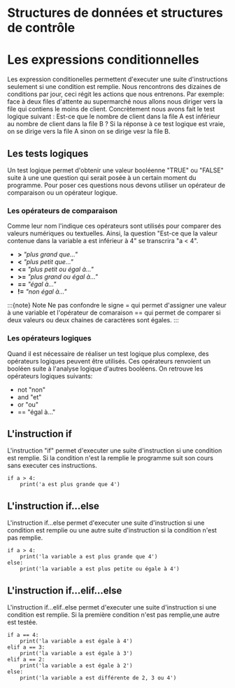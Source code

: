 Structures de données et structures de contrôle
===============================================

# Les expressions conditionnelles
Les expression conditionelles permettent d'executer une suite d'instructions seulement si une condition est remplie. Nous rencontrons des dizaines de conditions par jour, ceci régit les actions que nous entrenons. Par exemple: face à deux files d'attente au supermarché nous allons nous diriger vers la file qui contiens le moins de client. Concrètement nous avons fait le test logique suivant : Est-ce que le nombre de client dans la file A est inférieur au nombre de client dans la file B ? Si la réponse à ce test logique est vraie, on se dirige vers la file A sinon on se dirige vesr la file B.

## Les tests logiques
 Un test logique permet d'obtenir une valeur booléenne "TRUE" ou "FALSE" suite à une une question qui serait posée à un certain moment du programme. Pour poser ces questions nous devons utiliser un opérateur de comparaison ou un opérateur logique.
 ### Les opérateurs de comparaison
 Comme leur nom l'indique ces opérateurs sont utilisés pour comparer des valeurs numériques ou textuelles. Ainsi, la question "Est-ce que la valeur contenue dans la variable a est inférieur à 4" se transcrira "a < 4".
 * **\>** *"plus grand que..."*
 * **<** *"plus petit que..."*
 * **<=** *"plus petit ou égal à..."*
 * **>=** *"plus grand ou égal à..."*
 * **==** *"égal à..."*
 * **!=** *"non égal à..."*

:::{note} Note
Ne pas confondre le signe = qui permet d'assigner une valeur à une variable et l'opérateur de comaraison == qui permet de comparer si deux valeurs ou deux chaines de caractères sont égales.
:::
### Les opérateurs logiques
Quand il est nécessaire de réaliser un test logique plus complexe, des opérateurs logiques peuvent être utilisés. Ces opérateurs renvoient un booléen suite à l'analyse logique d'autres booléens. On retrouve les opérateurs logiques suivants:
* not "non"
* and "et"
* or "ou"
* == "égal à..."

## L'instruction if
L'instruction "if" permet d'executer une suite d'instruction si une condition est remplie. Si la condition n'est la remplie le programme suit son cours sans executer ces instructions.

```{code-block} python
if a > 4:
    print('a est plus grande que 4')
```

## L'instruction if...else
L'instruction if...else permet d'executer une suite d'instruction si une condition est remplie ou une autre suite d'instruction si la condition n'est pas remplie. 
```{code-block} python
if a > 4:
    print('la variable a est plus grande que 4')
else:
    print('la variable a est plus petite ou égale à 4')
```

## L'instruction if...elif...else
L'instruction if...elif..else permet d'executer une suite d'instruction si une condition est remplie. Si la première condition n'est pas remplie,une autre est testée.

```{code-block} python
if a == 4:
    print('la variable a est égale à 4')
elif a == 3:
    print('la variable a est égale à 3')
elif a == 2:
    print('la variable a est égale à 2')
else:
    print('la variable a est différente de 2, 3 ou 4')
```

